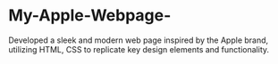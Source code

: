 # My-Apple-Webpage-
Developed a sleek and modern web  page inspired by the Apple brand,  utilizing HTML, CSS to replicate key  design elements and functionality.  
